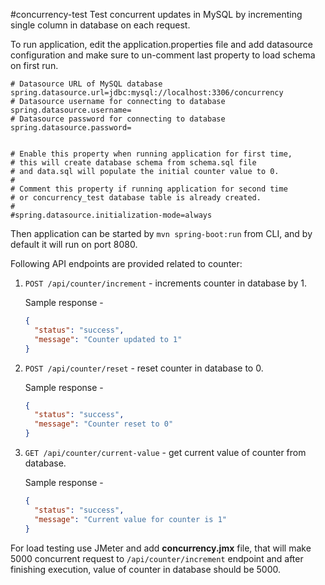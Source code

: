 #concurrency-test
Test concurrent updates in MySQL by incrementing single column in database on each request.

To run application, edit the application.properties file and add datasource configuration and make sure to un-comment last property to load schema on first run.
```properties
# Datasource URL of MySQL database
spring.datasource.url=jdbc:mysql://localhost:3306/concurrency
# Datasource username for connecting to database
spring.datasource.username=
# Datasource password for connecting to database
spring.datasource.password=


# Enable this property when running application for first time,
# this will create database schema from schema.sql file
# and data.sql will populate the initial counter value to 0.
#
# Comment this property if running application for second time
# or concurrency_test database table is already created.
#
#spring.datasource.initialization-mode=always
```

Then application can be started by
`mvn spring-boot:run` from CLI, and by default it will run on port 8080.

Following API endpoints are provided related to counter:

1. `POST /api/counter/increment` - increments counter in database by 1. 
   
    Sample response -
    ```json
    {
      "status": "success",
      "message": "Counter updated to 1"
    }
    ```
2. `POST /api/counter/reset` - reset counter in database to 0.

   Sample response -
    ```json
    {
      "status": "success",
      "message": "Counter reset to 0"
    }
    ```

3. `GET /api/counter/current-value` - get current value of counter from database.

   Sample response -
    ```json
    {
      "status": "success",
      "message": "Current value for counter is 1"
    }
    ```


For load testing use JMeter and add **concurrency.jmx** file, that will make 5000 concurrent request to `/api/counter/increment` endpoint and after finishing execution, value of counter in database should be 5000. 